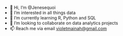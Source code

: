 - 👋 Hi, I’m @Jenesequoi
- 👀 I’m interested in all things data
- 🌱 I’m currently learning R, Python and SQL
- 💞️ I’m looking to collaborate on data analytics projects
- 📫 Reach me via email violetmainah@gmail.com

<!---
Jenesequoi/Jenesequoi is a ✨ special ✨ repository because its `README.md` (this file) appears on your GitHub profile.
You can click the Preview link to take a look at your changes.
--->
